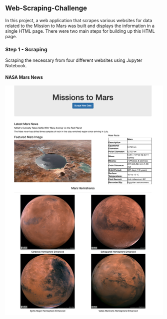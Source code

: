 ## Web-Scraping-Challenge
In this project, a web application that scrapes various websites for data related to the Mission to Mars was built and displays the information in a single HTML page. There were two main steps for building up this HTML page.
<br>
### Step 1 - Scraping
Scraping the necessary from four different websites using Jupyter Notebook.
<br>
#### NASA Mars News

![alt app_image](https://github.com/changrita1114/Web-Scraping-Challenge/blob/main/Missions_to_Mars/app_screenshot.png?raw=true)

